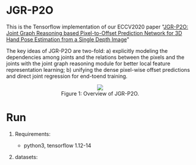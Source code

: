 # JGR-P2O

This is the Tensorflow implementation of our ECCV2020 paper "[JGR-P2O: Joint Graph Reasoning based Pixel-to-Offset Prediction Network for 3D Hand Pose Estimation from a Single Depth Image]()" 

The key ideas of JGR-P2O are two-fold: a) explicitly modeling the dependencies among joints and the relations between the pixels and the joints with  the joint graph reasoning module for better local feature representation learning; b) unifying the dense pixel-wise offset predictions and direct joint regression for end-toend training. 

<div align=center>
<img src="https://user-images.githubusercontent.com/22862577/87033371-b29f2800-c218-11ea-83be-0a34551c3288.png"><br>
Figure 1: Overview of JGR-P2O.
</div>

# Run

1. Requirements:
    * python3, tensorflow 1.12-14
    
2. datasets:
    

